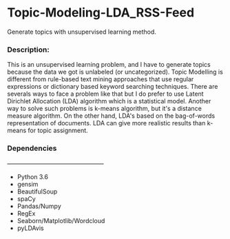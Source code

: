 # Topic-Modeling-LDA_RSS-Feed
Generate topics with unsupervised learning method.


### Description: 

This is an unsupervised learning problem, and I have to generate topics because the data we got is unlabeled (or uncategorized). Topic Modelling is different from rule-based text mining approaches that use regular expressions or dictionary based keyword searching techniques. There are severals ways to face a problem like that but I do prefer to use Latent Dirichlet Allocation (LDA) algorithm which is a statistical model. Another way to solve such problems is k-means algorithm, but it's a distance measure algorithm. On the other hand, LDA's based on the bag-of-words representation of documents. LDA can give more realistic results than k-means for topic assignment.



### Dependencies
————————————————

- Python 3.6
- gensim
- BeautifulSoup
- spaCy
- Pandas/Numpy
- RegEx
- Seaborn/Matplotlib/Wordcloud
- pyLDAvis



